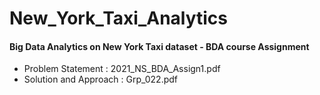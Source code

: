 # New_York_Taxi_Analytics
#### Big Data Analytics on New York Taxi dataset - BDA course Assignment
* Problem Statement : 2021_NS_BDA_Assign1.pdf
* Solution and Approach : Grp_022.pdf
